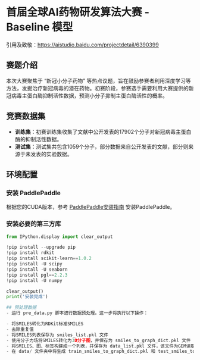 # 首届全球AI药物研发算法大赛 - Baseline 模型
引用及致敬：https://aistudio.baidu.com/projectdetail/6390399
## 赛题介绍

本次大赛聚焦于 “新冠小分子药物” 等热点议题，旨在鼓励参赛者利用深度学习等方法，发掘治疗新冠病毒的潜在药物。初赛阶段，参赛选手需要利用大赛提供的新冠病毒主蛋白酶抑制活性数据，预测小分子抑制主蛋白酶活性的概率。

## 竞赛数据集

- **训练集**：初赛训练集收集了文献中公开发表的17902个分子对新冠病毒主蛋白酶的抑制活性数据。
- **测试集**：测试集共包含1059个分子，部分数据来自公开发表的文献，部分则来源于未发表的实验数据。

## 环境配置

### 安装 PaddlePaddle

根据您的CUDA版本，参考 [PaddlePaddle安装指南](https://www.paddlepaddle.org.cn/install/quick?docurl=/documentation/docs/zh/install/conda/linux-conda.html) 安装PaddlePaddle。

### 安装必要的第三方库

```python
from IPython.display import clear_output

!pip install --upgrade pip
!pip install rdkit
!pip install scikit-learn==1.0.2
!pip install -U scipy
!pip install -U seaborn
!pip install pgl==2.2.3
!pip install -U numpy

clear_output()
print('安装完成')

## 预处理数据
- 运行 pre_data.py 脚本进行数据预处理。这一步将执行以下操作：

- 将SMILES转化为RDKit标准SMILES
- 去除重复值
- 将SMILES列表保存为 smiles_list.pkl 文件
- 使用分子力场将SMILES转化为3D分子图，并保存为 smiles_to_graph_dict.pkl 文件
- 将SMILES、图、标签构建成一个列表，并保存为 data_list.pkl 文件，该文件为GEM读取的数据文件
- 在 data/ 文件夹中将生成 train_smiles_to_graph_dict.pkl 和 test_smiles_to_graph_dict.pkl 文件。

